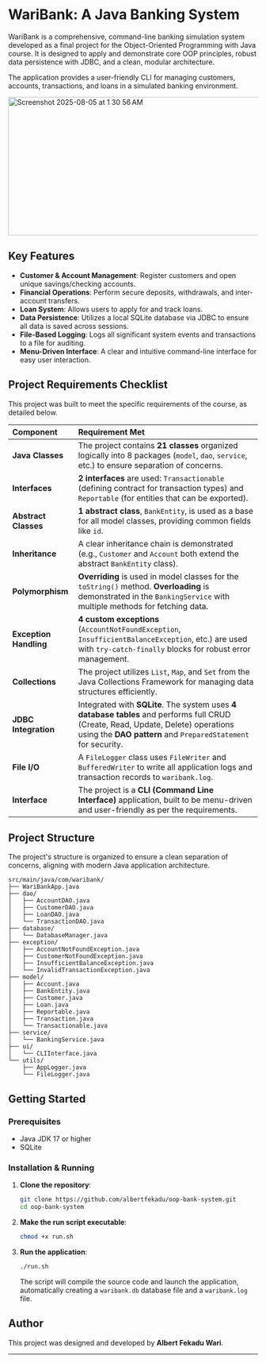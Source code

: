 # WariBank: A Java Banking System

WariBank is a comprehensive, command-line banking simulation system developed as a final project for the Object-Oriented Programming with Java course. It is designed to apply and demonstrate core OOP principles, robust data persistence with JDBC, and a clean, modular architecture.

The application provides a user-friendly CLI for managing customers, accounts, transactions, and loans in a simulated banking environment.

<img width="712" height="279" alt="Screenshot 2025-08-05 at 1 30 56 AM" src="https://github.com/user-attachments/assets/d9d10b2f-4699-432c-829a-5693a17323ca" />


## Key Features

- **Customer & Account Management**: Register customers and open unique savings/checking accounts.
- **Financial Operations**: Perform secure deposits, withdrawals, and inter-account transfers.
- **Loan System**: Allows users to apply for and track loans.
- **Data Persistence**: Utilizes a local SQLite database via JDBC to ensure all data is saved across sessions.
- **File-Based Logging**: Logs all significant system events and transactions to a file for auditing.
- **Menu-Driven Interface**: A clear and intuitive command-line interface for easy user interaction.

## Project Requirements Checklist

This project was built to meet the specific requirements of the course, as detailed below.

| Component | Requirement Met |
| :--- | :--- |
| **Java Classes** | The project contains **21 classes** organized logically into 8 packages (`model`, `dao`, `service`, etc.) to ensure separation of concerns. |
| **Interfaces** | **2 interfaces** are used: `Transactionable` (defining contract for transaction types) and `Reportable` (for entities that can be exported). |
| **Abstract Classes** | **1 abstract class**, `BankEntity`, is used as a base for all model classes, providing common fields like `id`. |
| **Inheritance** | A clear inheritance chain is demonstrated (e.g., `Customer` and `Account` both extend the abstract `BankEntity` class). |
| **Polymorphism** | **Overriding** is used in model classes for the `toString()` method. **Overloading** is demonstrated in the `BankingService` with multiple methods for fetching data. |
| **Exception Handling** | **4 custom exceptions** (`AccountNotFoundException`, `InsufficientBalanceException`, etc.) are used with `try-catch-finally` blocks for robust error management. |
| **Collections** | The project utilizes `List`, `Map`, and `Set` from the Java Collections Framework for managing data structures efficiently. |
| **JDBC Integration** | Integrated with **SQLite**. The system uses **4 database tables** and performs full CRUD (Create, Read, Update, Delete) operations using the **DAO pattern** and `PreparedStatement` for security. |
| **File I/O** | A `FileLogger` class uses `FileWriter` and `BufferedWriter` to write all application logs and transaction records to `waribank.log`. |
| **Interface** | The project is a **CLI (Command Line Interface)** application, built to be menu-driven and user-friendly as per the requirements. |

## Project Structure

The project's structure is organized to ensure a clean separation of concerns, aligning with modern Java application architecture.

```
src/main/java/com/waribank/
├── WariBankApp.java
├── dao/
│   ├── AccountDAO.java
│   ├── CustomerDAO.java
│   ├── LoanDAO.java
│   └── TransactionDAO.java
├── database/
│   └── DatabaseManager.java
├── exception/
│   ├── AccountNotFoundException.java
│   ├── CustomerNotFoundException.java
│   ├── InsufficientBalanceException.java
│   └── InvalidTransactionException.java
├── model/
│   ├── Account.java
│   ├── BankEntity.java
│   ├── Customer.java
│   ├── Loan.java
│   ├── Reportable.java
│   ├── Transaction.java
│   └── Transactionable.java
├── service/
│   └── BankingService.java
├── ui/
│   └── CLIInterface.java
└── utils/
    ├── AppLogger.java
    └── FileLogger.java
```

## Getting Started

### Prerequisites

- Java JDK 17 or higher
- SQLite

### Installation & Running

1.  **Clone the repository**:
    ```bash
    git clone https://github.com/albertfekadu/oop-bank-system.git
    cd oop-bank-system
    ```
2.  **Make the run script executable**:
    ```bash
    chmod +x run.sh
    ```
3.  **Run the application**:
    ```bash
    ./run.sh
    ```
    The script will compile the source code and launch the application, automatically creating a `waribank.db` database file and a `waribank.log` file.

## Author

This project was designed and developed by **Albert Fekadu Wari**.

---
